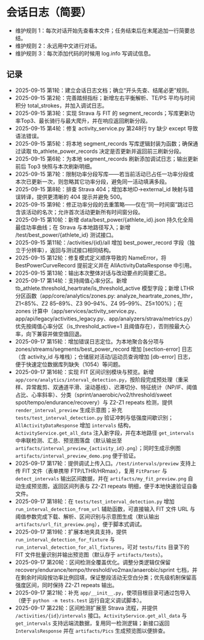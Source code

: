 # 会话日志（简要）

- 维护规则 1：每次对话开始先查看本文件；任务结束后在末尾追加一行简要总结。
- 维护规则 2：永远用中文进行对话。
- 维护规则 3：每次添加代码的时候用 log.info 写调试信息。

## 记录

- 2025-09-15 第1轮：建立会话日志文档；确立“开头先查、结尾必更”规则。
- 2025-09-15 第2轮：完善踏频指标；新增左右平衡解析、TE/PS 平均与时间积分 total_strokes，并加入调试日志。
- 2025-09-15 第3轮：实现 Strava 与 FIT 的 segment_records；写库更新功率Top3、最长骑行与最大爬升，并在响应返回刷新分段。
- 2025-09-15 第4轮：修复 activity_service.py 第248行 try 缺少 except 导致语法错误。
- 2025-09-15 第5轮：将本地 segment_records 写库逻辑封装为函数；确保通过读取 tb_athlete_power_records 决定是否更新并返回前三刷新分段。
- 2025-09-15 第6轮：为本地 segment_records 刷新添加调试日志；输出更新前后 Top3 快照与本次刷新明细。
- 2025-09-15 第7轮：限制功率分段写库——若当前活动已占任一功率分段或本次已更新一次，则忽略其它功率分段，避免同一活动填满多段。
- 2025-09-15 第8轮：排查 Strava 404；增加本地ID→external_id 映射与错误转译，提供更清晰的 404 提示并避免 500。
- 2025-09-15 第9轮：修正功率分段的去重策略——仅在“同一时间窗”跳过已含该活动的名次；允许首次活动更新所有时间窗分段。
- 2025-09-15 第10轮：新增 data/best_power/{athlete_id}.json 持久化全局最佳功率曲线；在 Strava 与本地路径写入；新增 /test/best_power/{athlete_id} 测试接口。
- 2025-09-15 第11轮：/activities/{id}/all 增加 best_power_record 字段（独立于分辨率），返回与测试接口相同结构。
- 2025-09-15 第12轮：修复模式定义顺序导致的 NameError，将 BestPowerCurveRecord 提前定义并在 AllActivityDataResponse 中引用。
- 2025-09-15 第13轮：输出本次整体对话与改动要点的简要汇总。
- 2025-09-17 第14轮：支持阈值心率分区。新增 tb_athlete.threshold_heartrate/is_threshold_active 模型字段；新增 LTHR 分区函数（app/core/analytics/zones.py: analyze_heartrate_zones_lthr，Z1<85%、Z2 85–89%、Z3 90–94%、Z4 95–99%、Z5≥100%）；在 zones 计算中（app/services/activity_service.py、app/api/legacy/activities_legacy.py、app/analyzers/strava/metrics.py）优先按阈值心率分区（is_threshold_active=1 且阈值存在），否则按最大心率，向下兼容并做空值回退。
- 2025-09-17 第15轮：增加错误日志定位。为本地聚合各分项与 zones/streams/segments/best_power_record 增加 [section-error] 日志（含 activity_id 与堆栈）；仓储层对活动/运动员查询增加 [db-error] 日志，便于快速定位数据库列缺失（1054）等问题。
- 2025-09-17 第16轮：实现 FIT 区间识别模块与预览。新增 `app/core/analytics/interval_detection.py`，按阶段完成预处理（重采样、异常裁剪、双通道平滑、滚动基线）、迟滞切分、特征统计（NP/IF、阈值占比、心率斜率）、分类（sprint/anaerobic/vo2/threshold/sweet spot/tempo/endurance/recovery）与 Z2-Z1 repeats 检测，提供 `render_interval_preview` 生成示意图；补充 `tests/test_interval_detection.py` 验证冲刺与低强度间歇识别；`AllActivityDataResponse` 增加 `intervals` 结构，`ActivityService.get_all_data` 注入新字段，并在本地路径 `get_intervals` 中串联检测、汇总、预览图落盘（默认输出至 `artifacts/interval_preview_{activity_id}.png`）；同时生成示例图 `artifacts/interval_preview_demo.png` 便于验证。
- 2025-09-17 第17轮：提供调试上传入口。`/test/intervals/preview` 支持上传 FIT 文件（表单携带 FTP/LTHR/HRmax），复用 `FitParser` 与 `detect_intervals` 输出区间数据，并在 `artifacts/my_fit_preview.png` 自动生成预览图，返回区间列表与 Z2-Z1 repeats 明细，便于本地快速验证自备文件。
- 2025-09-17 第18轮：在 `tests/test_interval_detection.py` 增加 `run_interval_detection_from_url` 辅助函数，可直接输入 FIT 文件 URL 与阈值参数完成下载、解析、区间识别与示意图生成（默认输出 `artifacts/url_fit_preview.png`），便于脚本式调试。
- 2025-09-17 第19轮：扩展本地夹具支持，提供 `run_interval_detection_for_fixture` 与 `run_interval_detection_for_all_fixtures`，可对 `tests/fits` 目录下的 FIT 文件批量识别并输出预览图（默认存于 `artifacts/tests`）。
- 2025-09-17 第20轮：区间检测全覆盖优化。调整分类逻辑仅保留 recovery/endurance/tempo/threshold/vo2max/anaerobic/sprint 七档，并在剩余时间段按功率比例回填，保证整段活动无空白分类；优先级机制保留高强度区间，同时保持 Z2-Z1 repeats 输出。
- 2025-09-17 第21轮：补充 `app/__init__.py`，使项目根目录可通过包导入（便于 `python -m tests.test` 运行自定义调试脚本）。
- 2025-09-17 第22轮：区间检测扩展至 Strava 流程，并提供 `/activities/{id}/intervals` 接口。`ActivityService.get_all_data` 与 `get_intervals` 支持远端流数据，复用同一检测逻辑；新接口返回 `IntervalsResponse` 并在 `artifacts/Pics` 生成预览图以便排查。
